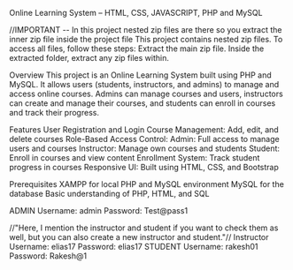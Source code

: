 Online Learning System – HTML, CSS, JAVASCRIPT, PHP and MySQL


//IMPORTANT -- In this project nested zip files are there so you extract the inner zip file inside the project file 
This project contains nested zip files. To access all files, follow these steps:
Extract the main zip file.
Inside the extracted folder, extract any zip files within.



Overview
This project is an Online Learning System built using PHP and MySQL. It allows users (students, instructors, and admins) to manage and access online courses. Admins can manage courses and users, instructors can create and manage their courses, and students can enroll in courses and track their progress.


Features
User Registration and Login
Course Management: Add, edit, and delete courses
Role-Based Access Control:
Admin: Full access to manage users and courses
Instructor: Manage own courses and students
Student: Enroll in courses and view content
Enrollment System: Track student progress in courses
Responsive UI: Built using HTML, CSS, and Bootstrap



Prerequisites
XAMPP for local PHP and MySQL environment
MySQL for the database
Basic understanding of PHP, HTML, and SQL


ADMIN
Username: admin
Password: Test@pass1

//"Here, I mention the instructor and student if you want to check them as well, but you can also create a new instructor and student."//
Instructor
Username: elias17
Password: elias17
STUDENT
Username: rakesh01
Password: Rakesh@1
